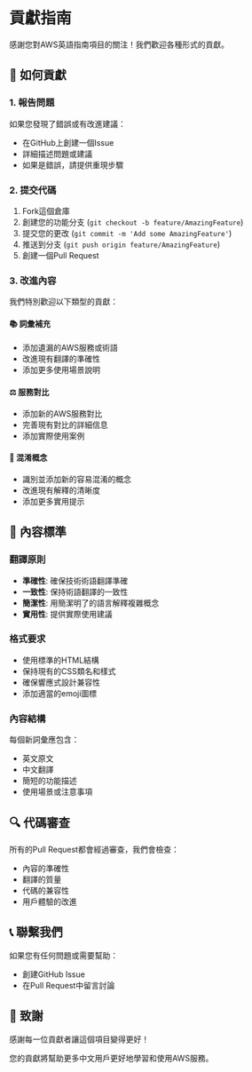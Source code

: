 # 貢獻指南

感謝您對AWS英語指南項目的關注！我們歡迎各種形式的貢獻。

## 🤝 如何貢獻

### 1. 報告問題
如果您發現了錯誤或有改進建議：
- 在GitHub上創建一個Issue
- 詳細描述問題或建議
- 如果是錯誤，請提供重現步驟

### 2. 提交代碼
1. Fork這個倉庫
2. 創建您的功能分支 (`git checkout -b feature/AmazingFeature`)
3. 提交您的更改 (`git commit -m 'Add some AmazingFeature'`)
4. 推送到分支 (`git push origin feature/AmazingFeature`)
5. 創建一個Pull Request

### 3. 改進內容
我們特別歡迎以下類型的貢獻：

#### 📚 詞彙補充
- 添加遺漏的AWS服務或術語
- 改進現有翻譯的準確性
- 添加更多使用場景說明

#### ⚖️ 服務對比
- 添加新的AWS服務對比
- 完善現有對比的詳細信息
- 添加實際使用案例

#### 🤔 混淆概念
- 識別並添加新的容易混淆的概念
- 改進現有解釋的清晰度
- 添加更多實用提示

## 📝 內容標準

### 翻譯原則
- **準確性**: 確保技術術語翻譯準確
- **一致性**: 保持術語翻譯的一致性
- **簡潔性**: 用簡潔明了的語言解釋複雜概念
- **實用性**: 提供實際使用建議

### 格式要求
- 使用標準的HTML結構
- 保持現有的CSS類名和樣式
- 確保響應式設計兼容性
- 添加適當的emoji圖標

### 內容結構
每個新詞彙應包含：
- 英文原文
- 中文翻譯
- 簡短的功能描述
- 使用場景或注意事項

## 🔍 代碼審查

所有的Pull Request都會經過審查，我們會檢查：
- 內容的準確性
- 翻譯的質量
- 代碼的兼容性
- 用戶體驗的改進

## 📞 聯繫我們

如果您有任何問題或需要幫助：
- 創建GitHub Issue
- 在Pull Request中留言討論

## 🙏 致謝

感謝每一位貢獻者讓這個項目變得更好！

您的貢獻將幫助更多中文用戶更好地學習和使用AWS服務。
